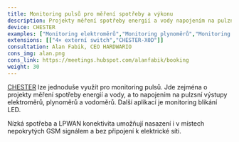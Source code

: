 ```yaml
---
title: Monitoring pulsů pro měření spotřeby a výkonu
description: Projekty měření spotřeby energií a vody napojením na pulzní výstupy elektroměrů, plynoměrů a vodoměrů. Další aplikací je monitoring blikání LED.
device: CHESTER
examples: ["Monitoring elektroměrů","Monitoring plynoměrů","Monitoring vodoměrů","Měření taktu výrobního stroje"]
extensions: [["4× externí switch","CHESTER-X0D"]]
consultation: Alan Fabik, CEO HARDWARIO
cons_img: alan.png
cons_link: https://meetings.hubspot.com/alanfabik/booking
weight: 30
---
```


[CHESTER](/cs/chester/) lze jednoduše využít pro monitoring pulsů. Jde zejména o projekty měření spotřeby energií a vody, a to napojením na pulzsní výstupy elektroměrů, plynoměrů a vodoměrů. Další aplikací je monitoring blikání LED.

Nízká spotřeba a LPWAN konektivita umožňují nasazení i v místech nepokrytých GSM signálem a bez připojení k elektrické síti.
